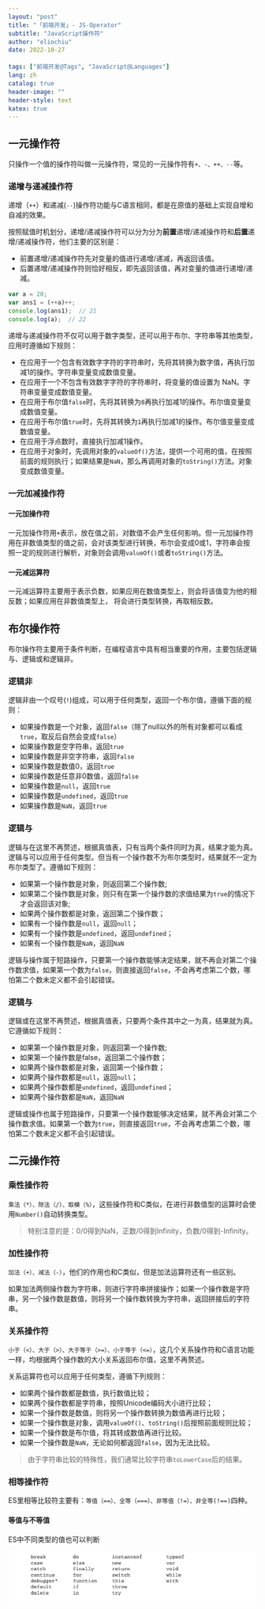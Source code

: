 ```yaml
---
layout: "post"
title: "「前端开发」- JS-Operator"
subtitle: "JavaScript操作符"
author: "eliochiu"
date: 2022-10-27

tags: ["前端开发@Tags", "JavaScript@Languages"]
lang: zh
catalog: true
header-image: ""
header-style: text
katex: true
---
```


## 一元操作符
只操作一个值的操作符叫做一元操作符，常见的一元操作符有`+、-、++、--`等。

### 递增与递减操作符
递增（`++`）和递减(`--`)操作符功能与C语言相同，都是在原值的基础上实现自增和自减的效果。

按照赋值时机划分，递增/递减操作符可以分为分为**前置**递增/递减操作符和**后置**递增/递减操作符，他们主要的区别是：
- 前置递增/递减操作符先对变量的值进行递增/递减，再返回该值。
- 后置递增/递减操作符则恰好相反，即先返回该值，再对变量的值进行递增/递减。

```js
var a = 20;
var ans1 = (++a)++;
console.log(ans1);  // 21
console.log(a);  // 22
```

递增与递减操作符不仅可以用于数字类型，还可以用于布尔、字符串等其他类型，应用时遵循如下规则：
- 在应用于一个包含有效数字字符的字符串时，先将其转换为数字值，再执行加减1的操作。字符串变量变成数值变量。
- 在应用于一个不包含有效数字字符的字符串时，将变量的值设置为 NaN。字符串变量变成数值变量。
- 在应用于布尔值`false`时，先将其转换为`0`再执行加减1的操作。布尔值变量变成数值变量。
- 在应用于布尔值`true`时，先将其转换为`1`再执行加减1的操作。布尔值变量变成数值变量。
- 在应用于浮点数时，直接执行加减1操作。
- 在应用于对象时，先调用对象的`valueOf()`方法，提供一个可用的值，在按照前面的规则执行；如果结果是`NaN`，那么再调用对象的`toString()`方法。对象变成数值变量。



### 一元加减操作符
#### 一元加操作符
一元加操作符用`+`表示，放在值之前，对数值不会产生任何影响。但一元加操作符用在非数值类型的值之前，会对该类型进行转换，布尔会变成0或1，字符串会按照一定的规则进行解析，对象则会调用`valueOf()`或者`toString()`方法。

#### 一元减运算符
一元减运算符主要用于表示负数，如果应用在数值类型上，则会将该值变为他的相反数；如果应用在非数值类型上，
将会进行类型转换，再取相反数。

## 布尔操作符
布尔操作符主要用于条件判断，在编程语言中具有相当重要的作用，主要包括逻辑与、逻辑或和逻辑非。

### 逻辑非
逻辑非由一个叹号(`!`)组成，可以用于任何类型，返回一个布尔值，遵循下面的规则：
- 如果操作数是一个对象，返回`false`（除了null以外的所有对象都可以看成`true`，取反后自然会变成`false`）
- 如果操作数是空字符串，返回`true`
- 如果操作数是非空字符串，返回`false`
- 如果操作数是数值0，返回`true`
- 如果操作数是任意非0数值，返回`false`
- 如果操作数是`null`，返回`true`
- 如果操作数是`undefined`，返回`true`
- 如果操作数是`NaN`，返回`true`

### 逻辑与
逻辑与在这里不再赘述，根据真值表，只有当两个条件同时为真，结果才能为真。逻辑与可以应用于任何类型。但当有一个操作数不为布尔类型时，结果就不一定为布尔类型了。遵循如下规则：
- 如果第一个操作数是对象，则返回第二个操作数;
- 如果第二个操作数是对象，则只有在第一个操作数的求值结果为`true`的情况下才会返回该对象;
- 如果两个操作数都是对象，返回第二个操作数；
- 如果有一个操作数是`null`，返回`null`；
- 如果有一个操作数是`undefined`，返回`undefined`；
- 如果有一个操作数是`NaN`，返回`NaN`

逻辑与操作属于短路操作，只要第一个操作数能够决定结果，就不再会对第二个操作数求值，如果第一个数为`false`，则直接返回`false`，不会再考虑第二个数，哪怕第二个数未定义都不会引起错误。

### 逻辑与
逻辑或在这里不再赘述，根据真值表，只要两个条件其中之一为真，结果就为真。它遵循如下规则：
- 如果第一个操作数是对象，则返回第一个操作数;
- 如果第一个操作数是false，返回第二个操作数；
- 如果两个操作数都是对象，返回第一个操作数；
- 如果两个操作数都是`null`，返回`null`；
- 如果两个操作数都是`undefined`，返回`undefined`；
- 如果两个操作数都是`NaN`，返回`NaN`

逻辑或操作也属于短路操作，只要第一个操作数能够决定结果，就不再会对第二个操作数求值。如果第一个数为`true`，则直接返回`true`，不会再考虑第二个数，哪怕第二个数未定义都不会引起错误。

## 二元操作符

### 乘性操作符
`乘法（*）、除法（/）、取模（%）`，这些操作符和C类似，在进行非数值型的运算时会使用`Number()`自动转换类型。  

> 特别注意的是：0/0得到NaN，正数/0得到Infinity，负数/0得到-Infinity。

### 加性操作符
`加法（+）、减法（-）`，他们的作用也和C类似，但是加法运算符还有一些区别。

如果加法两侧操作数为字符串，则进行字符串拼接操作；如果一个操作数是字符串，另一个操作数是数值，则将另一个操作数转换为字符串，返回拼接后的字符串。

### 关系操作符
`小于（<）、大于（>）、大于等于（>=）、小于等于（<=）`，这几个关系操作符和C语言功能一样，均根据两个操作数的大小关系返回布尔值，这里不再赘述。

关系运算符也可以应用于任何类型，遵循下列规则：
- 如果两个操作数都是数值，执行数值比较；
- 如果两个操作数都是字符串，按照Unicode编码大小进行比较；
- 如果一个操作数是数值，则将另一个操作数转换为数值再进行比较；
- 如果一个操作数是对象，调用`valueOf()`、`toString()`后按照前面规则比较；
- 如果一个操作数是布尔值，将其转成数值再进行比较。
- 如果一个操作数是`NaN`，无论如何都返回`false`，因为无法比较。

> 由于字符串比较的特殊性，我们通常比较字符串`toLowerCase`后的结果。

### 相等操作符
ES里相等比较符主要有：`等值（==）、全等（===）、非等值（!=）、非全等(!==)`四种。

#### 等值与不等值
ES中不同类型的值也可以判断













![](/img/in-post/post-frontend-javascript/keywords.png#pic_center)


